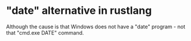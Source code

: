 # "date" alternative in rustlang

Although the cause is that Windows does not have a "date" program - not that "cmd.exe DATE" command.
